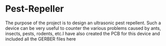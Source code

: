 # Pest-Repeller
The purpose of the project is to design an ultrasonic pest repellent. Such a device can be very useful to counter the various problems caused by ants, insects, pests, rodents, etc.I have also created the PCB for this device and included all the GERBER files here
